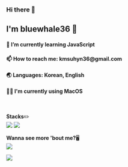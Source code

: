### Hi there 👋

<!--
**bluewhale36/bluewhale36** is a ✨ _special_ ✨ repository because its `README.md` (this file) appears on your GitHub profile.

Here are some ideas to get you started:

- 🔭 I’m currently working on ...
- 🌱 I’m currently learning ...
- 👯 I’m looking to collaborate on ...
- 🤔 I’m looking for help with ...
- 💬 Ask me about ...
- 📫 How to reach me: ...
- 😄 Pronouns: ...
- ⚡ Fun fact: ...
-->

<h2>I'm bluewhale36 🐳</h2>
<h4>🌱 I’m currently learning JavaScript</h4>
<h4>📫 How to reach me: kmsuhyn36@gmail.com</h4>
<h4>🌏 Languages: Korean, English</h4>
<h4>👨‍💻 I'm currently using MacOS</h4>

<br>

<b>Stacks</b>✏️<br>
<img src="https://img.shields.io/badge/Oracle-F80000?style=for-the-badge&logo=Oracle&logoColor=white"> <img src="https://img.shields.io/badge/Eclipse IDE-2C2255?style=for-the-badge&logo=Eclipse IDE&logoColor=white">

<b>Wanna see more 'bout me?</b>🖥️<br>
<a href="https://bluewhale332.notion.site/f8ad3b8d98294351b659ea96b8843420?v=86d179ea89b1417c96487da7f5037928&pvs=4"><img src="https://img.shields.io/badge/Notion-000000?style=for-the-badge&logo=Notion&logoColor=white"></a>



<img src="https://img.shields.io/badge/Apple Music-FA243C?style=for-the-badge&logo=Apple Music&logoColor=white">
